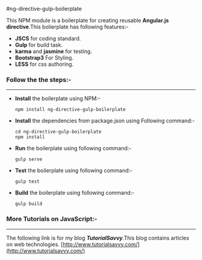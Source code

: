 #ng-directive-gulp-boilerplate

This NPM module is a boilerplate for creating reusable __Angular.js directive__.This bolierplate
has following features:-

* __JSCS__ for coding standard.
* __Gulp__ for build task.
* __karma__ and __jasmine__ for testing.
* __Bootstrap3__ For Styling.
* __LESS__ for css authoring.

### Follow the the steps:-
---

* __Install__ the boilerplate using NPM:-

    ````
    npm install ng-directive-gulp-boilerplate
    ````

* __Install__ the dependencies from package.json using Following command:-

    ````
    cd ng-directive-gulp-boilerplate
    npm install
    ````

* __Run__ the boilerplate using following command:-

    ````gulp serve````

* __Test__ the boilerplate using following command:-

    ````
    gulp test
    ````

* __Build__ the boilerplate using following command:-
    
    ````
    gulp build
    ````

### More Tutorials on JavaScript:-
---

The following link is for my blog ___TutorialSavvy___.This blog contains articles on
web technologies.
[http://www.tutorialsavvy.com/](http://www.tutorialsavvy.com/)